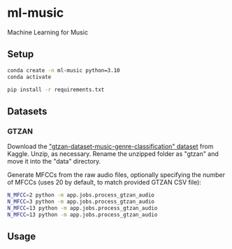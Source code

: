 # ml-music

Machine Learning for Music


## Setup

```sh
conda create -n ml-music python=3.10
conda activate
```

```sh
pip install -r requirements.txt
```

## Datasets

### GTZAN

Download the ["gtzan-dataset-music-genre-classification" dataset](https://www.kaggle.com/datasets/andradaolteanu/gtzan-dataset-music-genre-classification) from Kaggle. Unzip, as necessary. Rename the unzipped folder as "gtzan" and move it into the "data" directory.

Generate MFCCs from the raw audio files, optionally specifying the number of MFCCs (uses 20 by default, to match provided GTZAN CSV file):

```sh
N_MFCC=2 python -m app.jobs.process_gtzan_audio
N_MFCC=3 python -m app.jobs.process_gtzan_audio
N_MFCC=13 python -m app.jobs.process_gtzan_audio
N_MFCC=13 python -m app.jobs.process_gtzan_audio
```


## Usage

